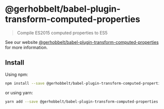 # @gerhobbelt/babel-plugin-transform-computed-properties

> Compile ES2015 computed properties to ES5

See our website [@gerhobbelt/babel-plugin-transform-computed-properties](https://babeljs.io/docs/en/next/babel-plugin-transform-computed-properties.html) for more information.

## Install

Using npm:

```sh
npm install --save @gerhobbelt/babel-plugin-transform-computed-properties
```

or using yarn:

```sh
yarn add --save @gerhobbelt/babel-plugin-transform-computed-properties
```
